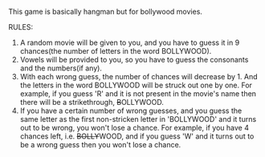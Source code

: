 This game is basically hangman but for bollywood movies.

RULES:
1) A random movie will be given to you, and you have to guess it
in 9 chances(the number of letters in the word BOLLYWOOD).
2) Vowels will be provided to you, so you have to guess the
consonants and the numbers(if any).
3) With each wrong guess, the number of chances will decrease by 1.
And the letters in the word BOLLYWOOD will be struck out one by one.
For example, if you guess 'R' and it is not present in the movie's
name then there will be a strikethrough, ~~B~~OLLYWOOD.
4) If you have a certain number of wrong guesses, and you guess
the same letter as the first non-stricken letter in 'BOLLYWOOD' and
it turns out to be wrong, you won't lose a chance.
For example, if you have 4 chances left, i.e. ~~BOLLY~~WOOD, and
if you guess 'W' and it turns out to be a wrong guess then you
won't lose a chance.
